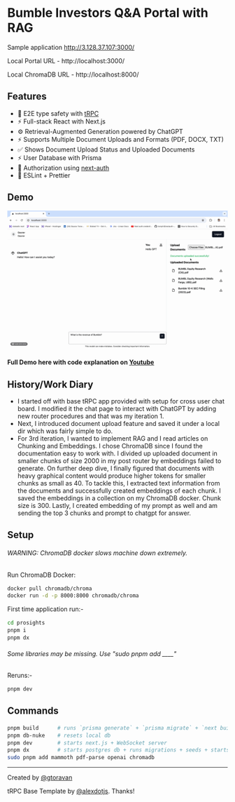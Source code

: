 # Bumble Investors Q&A Portal with RAG

Sample application http://3.128.37.107:3000/

Local Portal URL - http://localhost:3000/

Local ChromaDB URL - http://localhost:8000/

## Features

- 🧙 E2E type safety with [tRPC](https://trpc.io)
- ⚡ Full-stack React with Next.js
- ⚙️ Retrieval-Augmented Generation powered by ChatGPT
- ⚡ Supports Multiple Document Uploads and Formats (PDF, DOCX, TXT)
- ✅ Shows Document Upload Status and Uploaded Documents 
- ⚡ User Database with Prisma
- 🔐 Authorization using [next-auth](https://next-auth.js.org/)
- 🎨 ESLint + Prettier

## Demo

![BUMBLE DEMO](Bumble.gif)

#### Full Demo here with code explanation on [Youtube](https://youtu.be/jBMlayiUklU)

## History/Work Diary

- I started off with base tRPC app provided with setup for cross user chat board. I modified it the chat page to interact with ChatGPT by adding new router procedures and that was my iteration 1.
- Next, I introduced document upload feature and saved it under a local dir which was fairly simple to do.
- For 3rd iteration, I wanted to implement RAG and I read articles on Chunking and Embeddings. I chose ChromaDB since I found the documentation easy to work with. I divided up uploaded document in smaller chunks of size 2000 in my post router by embeddings failed to generate. On further deep dive, I finally figured that documents with heavy graphical content would produce higher tokens for smaller chunks as small as 40. To tackle this, I extracted text information from the documents and successfully created embeddings of each chunk. I saved the embeddings in a collection on my ChromaDB docker. Chunk size is 300. Lastly, I created embedding of my prompt as well and am sending the top 3 chunks and prompt to chatgpt for answer.  

## Setup

###### WARNING: ChromaDB docker slows machine down extremely.
Run ChromaDB Docker:
```bash
docker pull chromadb/chroma
docker run -d -p 8000:8000 chromadb/chroma
```

First time application run:-
```bash
cd prosights
pnpm i
pnpm dx
```
###### Some libraries may be missing. Use "sudo pnpm add ____"
Reruns:-
```bash
pnpm dev
```

## Commands

```bash
pnpm build      # runs `prisma generate` + `prisma migrate` + `next build`
pnpm db-nuke    # resets local db
pnpm dev        # starts next.js + WebSocket server
pnpm dx         # starts postgres db + runs migrations + seeds + starts next.js
sudo pnpm add mammoth pdf-parse openai chromadb
```

---

Created by [@gtoravan](https://github.com/gtoravan)

tRPC Base Template by [@alexdotjs](https://twitter.com/alexdotjs). Thanks!
